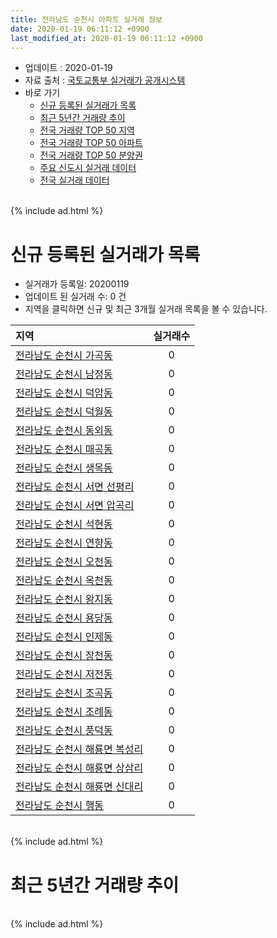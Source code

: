 ```yaml
---
title: 전라남도 순천시 아파트 실거래 정보
date: 2020-01-19 06:11:12 +0900
last_modified_at: 2020-01-19 06:11:12 +0900
---
```


* 업데이트 : 2020-01-19
* 자료 출처 : [국토교통부 실거래가 공개시스템](http://rt.molit.go.kr)
* 바로 가기
    * [신규 등록된 실거래가 목록](#신규-등록된-실거래가-목록)
    * [최근 5년간 거래량 추이](#최근-5년간-거래량-추이)
    * [전국 거래량 TOP 50 지역](https://apt-info.github.io/apt-trade-info/최근-3개월-전국에서-가장-거래가-많이-발생한-지역)
    * [전국 거래량 TOP 50 아파트](https://apt-info.github.io/apt-trade-info/최근-3개월-전국에서-가장-거래가-많이-발생한-아파트)
    * [전국 거래량 TOP 50 분양권](https://apt-info.github.io/apt-trade-info/최근-3개월-전국에서-가장-거래가-많이-발생한-분양권)
    * [주요 신도시 실거래 데이터](https://apt-info.github.io/apt-trade-info/주요-신도시)
    * [전국 실거래 데이터](https://apt-info.github.io/apt-trade-info/전국)

<br>
{% include ad.html %}
<br>

# 신규 등록된 실거래가 목록
* 실거래가 등록일: 20200119
* 업데이트 된 실거래 수: 0 건
* 지역을 클릭하면 신규 및 최근 3개월 실거래 목록을 볼 수 있습니다.


|지역|실거래수|
|:---|:---:|
|[전라남도 순천시 가곡동](https://apt-info.github.io/apt-trade-info/전라남도-순천시-가곡동)|0|
|[전라남도 순천시 남정동](https://apt-info.github.io/apt-trade-info/전라남도-순천시-남정동)|0|
|[전라남도 순천시 덕암동](https://apt-info.github.io/apt-trade-info/전라남도-순천시-덕암동)|0|
|[전라남도 순천시 덕월동](https://apt-info.github.io/apt-trade-info/전라남도-순천시-덕월동)|0|
|[전라남도 순천시 동외동](https://apt-info.github.io/apt-trade-info/전라남도-순천시-동외동)|0|
|[전라남도 순천시 매곡동](https://apt-info.github.io/apt-trade-info/전라남도-순천시-매곡동)|0|
|[전라남도 순천시 생목동](https://apt-info.github.io/apt-trade-info/전라남도-순천시-생목동)|0|
|[전라남도 순천시 서면 선평리](https://apt-info.github.io/apt-trade-info/전라남도-순천시-서면-선평리)|0|
|[전라남도 순천시 서면 압곡리](https://apt-info.github.io/apt-trade-info/전라남도-순천시-서면-압곡리)|0|
|[전라남도 순천시 석현동](https://apt-info.github.io/apt-trade-info/전라남도-순천시-석현동)|0|
|[전라남도 순천시 연향동](https://apt-info.github.io/apt-trade-info/전라남도-순천시-연향동)|0|
|[전라남도 순천시 오천동](https://apt-info.github.io/apt-trade-info/전라남도-순천시-오천동)|0|
|[전라남도 순천시 옥천동](https://apt-info.github.io/apt-trade-info/전라남도-순천시-옥천동)|0|
|[전라남도 순천시 왕지동](https://apt-info.github.io/apt-trade-info/전라남도-순천시-왕지동)|0|
|[전라남도 순천시 용당동](https://apt-info.github.io/apt-trade-info/전라남도-순천시-용당동)|0|
|[전라남도 순천시 인제동](https://apt-info.github.io/apt-trade-info/전라남도-순천시-인제동)|0|
|[전라남도 순천시 장천동](https://apt-info.github.io/apt-trade-info/전라남도-순천시-장천동)|0|
|[전라남도 순천시 저전동](https://apt-info.github.io/apt-trade-info/전라남도-순천시-저전동)|0|
|[전라남도 순천시 조곡동](https://apt-info.github.io/apt-trade-info/전라남도-순천시-조곡동)|0|
|[전라남도 순천시 조례동](https://apt-info.github.io/apt-trade-info/전라남도-순천시-조례동)|0|
|[전라남도 순천시 풍덕동](https://apt-info.github.io/apt-trade-info/전라남도-순천시-풍덕동)|0|
|[전라남도 순천시 해룡면 복성리](https://apt-info.github.io/apt-trade-info/전라남도-순천시-해룡면-복성리)|0|
|[전라남도 순천시 해룡면 상삼리](https://apt-info.github.io/apt-trade-info/전라남도-순천시-해룡면-상삼리)|0|
|[전라남도 순천시 해룡면 신대리](https://apt-info.github.io/apt-trade-info/전라남도-순천시-해룡면-신대리)|0|
|[전라남도 순천시 행동](https://apt-info.github.io/apt-trade-info/전라남도-순천시-행동)|0|


<br>
{% include ad.html %}
<br>

# 최근 5년간 거래량 추이


<div style="width:100%;">
    <canvas id="deal_progress" height="200"></canvas>
</div>

<script>
new Chart(document.getElementById("deal_progress"), {
    type: 'line',
    data: {
        labels: ['201501','201502','201503','201504','201505','201506','201507','201508','201509','201510','201511','201512','201601','201602','201603','201604','201605','201606','201607','201608','201609','201610','201611','201612','201701','201702','201703','201704','201705','201706','201707','201708','201709','201710','201711','201712','201801','201802','201803','201804','201805','201806','201807','201808','201809','201810','201811','201812','201901','201902','201903','201904','201905','201906','201907','201908','201909','201910','201911','201912','202001'],
        datasets: [{
            label: '매매',
            pointRadius: 1,
            data: [299, 230, 310, 286, 284, 375, 330, 330, 372, 336, 362, 399, 340, 390, 466, 426, 361, 408, 419, 440, 408, 461, 366, 350, 306, 382, 394, 356, 339, 323, 339, 288, 333, 274, 310, 296, 556, 421, 647, 405, 509, 459, 344, 451, 440, 499, 417, 343, 392, 358, 451, 425, 416, 410, 543, 853, 583, 456, 400, 387, 125],
            borderColor: "rgba(255, 201, 14, 1)",
            backgroundColor: "rgba(255, 201, 14, 0.5)",
            fill: false,
            lineTension: 0
        },{
            label: '전월세',
            pointRadius: 1,
            data: [366, 312, 323, 261, 218, 300, 296, 301, 286, 314, 297, 289, 352, 376, 340, 328, 341, 339, 371, 355, 315, 352, 358, 383, 383, 441, 362, 361, 313, 409, 290, 283, 313, 279, 341, 279, 326, 317, 440, 311, 261, 469, 332, 316, 262, 340, 291, 301, 395, 690, 334, 292, 601, 465, 295, 338, 374, 374, 350, 290, 114],
            borderColor: "rgba(0, 141, 185, 1)",
            backgroundColor: "rgba(0, 141, 185, 0.5)",
            fill: false,
            lineTension: 0
        }
        ]
    },
    options: {
        responsive: true,
        title: {
            display: false
        },
        tooltips: {
            mode: 'index',
            intersect: false
        },
        hover: {
            mode: 'nearest',
            intersect: true
        },
        scales: {
            xAxes: [{
                display: true,
                scaleLabel: {
                    display: true,
                    labelString: '년/월'
                }
            }],
            yAxes: [{
                display: true,
                ticks: {
                    suggestedMin: 0,
                },
                scaleLabel: {
                    display: true,
                    labelString: '실거래 수'
                }
            }]
        }
    }
});

</script>


<br>
{% include ad.html %}
<br>


